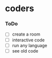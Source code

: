# coders

### ToDo
- [ ] create a room
- [ ] interactive code
- [ ] run any language
- [ ] see old code
